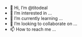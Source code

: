 - 👋 Hi, I’m @titodeal
- 👀 I’m interested in ...
- 🌱 I’m currently learning ...
- 💞️ I’m looking to collaborate on ...
- 📫 How to reach me ...

<!---
titodeal/titodeal is a ✨ special ✨ repository because its `README.md` (this file) appears on your GitHub profile.
You can click the Preview link to take a look at your changes.
--->
